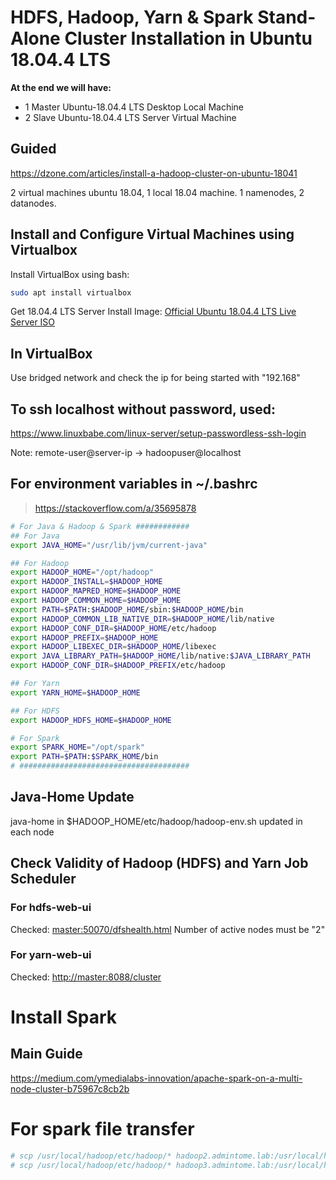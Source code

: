 # HDFS, Hadoop, Yarn & Spark Stand-Alone Cluster Installation in Ubuntu 18.04.4 LTS

**At the end we will have:**

- 1 Master Ubuntu-18.04.4 LTS Desktop  Local Machine
- 2 Slave Ubuntu-18.04.4 LTS Server Virtual Machine
## Guided
https://dzone.com/articles/install-a-hadoop-cluster-on-ubuntu-18041

2 virtual machines ubuntu 18.04, 1 local 18.04 machine. 1 namenodes, 2 datanodes.

## Install and Configure Virtual Machines using Virtualbox
Install VirtualBox using bash:
```bash
sudo apt install virtualbox
```
Get 18.04.4 LTS Server Install Image: [Official Ubuntu 18.04.4 LTS Live Server ISO](http://releases.ubuntu.com/bionic/ubuntu-18.04.4-live-server-amd64.iso)







## In VirtualBox
Use bridged network and check the ip for being started with "192.168"


## To ssh localhost without password, used:
https://www.linuxbabe.com/linux-server/setup-passwordless-ssh-login

Note: remote-user@server-ip -> hadoopuser@localhost


## For environment variables in \~/.bashrc
> https://stackoverflow.com/a/35695878 

```bash
# For Java & Hadoop & Spark ############
## For Java
export JAVA_HOME="/usr/lib/jvm/current-java"

## For Hadoop
export HADOOP_HOME="/opt/hadoop"
export HADOOP_INSTALL=$HADOOP_HOME
export HADOOP_MAPRED_HOME=$HADOOP_HOME
export HADOOP_COMMON_HOME=$HADOOP_HOME
export PATH=$PATH:$HADOOP_HOME/sbin:$HADOOP_HOME/bin
export HADOOP_COMMON_LIB_NATIVE_DIR=$HADOOP_HOME/lib/native
export HADOOP_CONF_DIR=$HADOOP_HOME/etc/hadoop
export HADOOP_PREFIX=$HADOOP_HOME
export HADOOP_LIBEXEC_DIR=$HADOOP_HOME/libexec
export JAVA_LIBRARY_PATH=$HADOOP_HOME/lib/native:$JAVA_LIBRARY_PATH
export HADOOP_CONF_DIR=$HADOOP_PREFIX/etc/hadoop

## For Yarn
export YARN_HOME=$HADOOP_HOME

## For HDFS
export HADOOP_HDFS_HOME=$HADOOP_HOME

# For Spark
export SPARK_HOME="/opt/spark"
export PATH=$PATH:$SPARK_HOME/bin
# ######################################
```

## Java-Home Update
java-home in $HADOOP_HOME/etc/hadoop/hadoop-env.sh updated in each node

## Check Validity of Hadoop (HDFS) and Yarn Job Scheduler
### For hdfs-web-ui
Checked: [master:50070/dfshealth.html](master:50070/dfshealth.html)
Number of active nodes must be "2"

### For yarn-web-ui
Checked:  [http://master:8088/cluster](http://master:8088/cluster)


# Install Spark

## Main Guide
https://medium.com/ymedialabs-innovation/apache-spark-on-a-multi-node-cluster-b75967c8cb2b

# For spark file transfer
```bash
# scp /usr/local/hadoop/etc/hadoop/* hadoop2.admintome.lab:/usr/local/hadoop/etc/hadoop/
# scp /usr/local/hadoop/etc/hadoop/* hadoop3.admintome.lab:/usr/local/hadoop/etc/hadoop/
```
